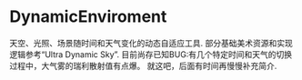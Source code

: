# DynamicEnviroment
天空、光照、场景随时间和天气变化的动态自适应工具.
部分基础美术资源和实现逻辑参考“Ultra Dynamic Sky”.
目前尚存已知BUG:有几个特定时间和天气的切换过程中，大气雾的瑞利散射值有点爆。
就这吧，后面有时间再慢慢补充简介.
